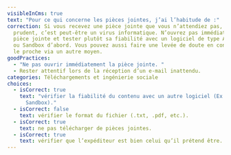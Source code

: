 ```yaml
---
visibleInCms: true
text: "Pour ce qui concerne les pièces jointes, j’ai l’habitude de :"
correction: Si vous recevez une pièce jointe que vous n’attendiez pas, soyez
  prudent, c’est peut-être un virus informatique. N’ouvrez pas immédiatement la
  pièce jointe et tester plutôt sa fiabilité avec un logiciel de type Antivirus
  ou Sandbox d’abord. Vous pouvez aussi faire une levée de doute en contactant
  le proche via un autre moyen.
goodPractices:
  - "Ne pas ouvrir immédiatement la pièce jointe. "
  - Rester attentif lors de la réception d’un e-mail inattendu.
categories: Téléchargements et ingénierie sociale
choices:
  - isCorrect: true
    text: "vérifier la fiabilité du contenu avec un autre logiciel (Ex. : Antivirus,
      Sandbox)."
  - isCorrect: false
    text: vérifier le format du fichier (.txt, .pdf, etc.).
  - isCorrect: true
    text: ne pas télécharger de pièces jointes.
  - isCorrect: true
    text: vérifier que l’expéditeur est bien celui qu’il prétend être.
---
```

